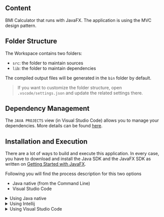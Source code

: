 ## Content

BMI Calculator that runs with JavaFX. The application is using the MVC design pattern.

## Folder Structure

The Workspace contains two folders:

- `src`: the folder to maintain sources
- `lib`: the folder to maintain dependencies

The compiled output files will be generated in the `bin` folder by default.

> If you want to customize the folder structure, open `.vscode/settings.json` and update the related settings there.

## Dependency Management

The `JAVA PROJECTS` view (in Visual Studio Code) allows you to manage your dependencies. More details can be found [here](https://github.com/microsoft/vscode-java-dependency#manage-dependencies).

## Installation and Execution

There are a lot of ways to build and execute this application. In every case, you have to download and install the Java SDK and the JavaFX SDK as written on [Getting Started with JavaFX](https://openjfx.io/openjfx-docs/#install-java).

Following you will find the process description for this two options
- Java native (from the Command Line)
- Visual Studio Code

<details>
<summary>Using Java native</summary>
 
1) Define an environment variable with the path to the JavaFX "/lib" folder
   `set JAVA_HOME={path to JavaFX "lib" folder}`

2) Build the application
   `javac --module-path "%JAVAFX_HOME%" --add-modules "javafx.controls,javafx.fxml" -d ./bin  ./src/*.java`

3) Run the application
   `java --module-path "%JAVAFX_HOME%" --add-modules "javafx.controls,javafx.fxml" -cp ./bin App`

</details>


<details>
<summary>Using Intellij</summary>

1) [Download](https://www.jetbrains.com/de-de/idea/download/) and install Intellij
2) Add the JavaFX module to the project
   1) Open Project Structure
   2) Click on the "Global Libraries" tab
   3) Click on the "Add" button
   4) Click on the Java
   5) Navigate to the JavaFX installation folder and then to lib and select the following modules
      - javafx-base
      - javafx-controls
      - javafx-fxml
      - javafx-graphics
      - javafx-media
      - javafx-swing
      - javafx-web
3) Add a new run configuration for the application
   1) Open Run Configurations (click on the "Run" button)
   2) Click on the "Add" button
   3) Click on the "Application" button
   4) Select your Java JDK from the dropdown
   5) Select your Main class
   6) Click on the "Modify Options" > "VM Options" button
   7) Add the following VM options: `--module-path {path to JavaFX "lib" folder} --add-modules javafx.controls,javafx.base,javafx.fxml,javafx.graphics,javafx.media,javafx.web --add-exports=javafx.graphics/com.sun.javafx.util=ALL-UNNAMED --add-exports=javafx.base/com.sun.javafx.reflect=ALL-UNNAMED
   8) Click on the "OK" button
5) Run the application (Shift + F10)
</details>

<details>
<summary>Using Visual Studio Code</summary>

1) [Download](https://code.visualstudio.com/download) and install VS Code
2) Install the following packages in Visual Studio Code

| Package Name  | Extension Id  | 
|---|---|
| Extension Package for Java  | vscjava.vscode-java-pack | 
| Language Support for Java(TM) by redhat | redhat.java | 
| Debugger for Java  | vscjava.vscode-java-debug | 
| Project Manager for Java | vscjava.vscode-java-dependency |
| Test Runner for Java | vscjava.vscode-java-test | 

3) Adapt the path to the JavaFX libraries in the files `.vscode/launch.json` and `.vscode/settings.json`
4) Check if the right Java Runtime is configured (Ctrl+P and 'Configure Java Runtime')
5) Run the application (F5 or Ctrl-F5)

</details>

<br>
